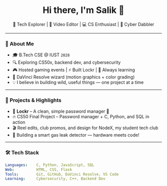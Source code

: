 <h1 align="center">Hi there, I'm Salik 👋</h1>
<p align="center">
  🧪 Tech Explorer | 🎨 Video Editor | 💻 CS Enthusiast | 🔐 Cyber Dabbler
</p>

---

### 💼 About Me

- 🎓 B.Tech CSE @ IUST `2028`
- 🔍 Exploring CS50x, backend dev, and cybersecurity
- 🎮 Hosted gaming events | ⚡ Built Lockr | 🧠 Always learning
- 🧰 DaVinci Resolve wizard (motion graphics + color grading)
- 💡 I believe in building wild, useful things — one project at a time

---

### 🚀 Projects & Highlights

- 🔐 **Lockr** – A clean, simple password manager 🔑
- 🔥 CS50 Final Project – Password manager + C, Python, and SQL in action
- 🎬 Reel edits, club promos, and design for NodeX, my student tech club
- 🧪 Building a smart gas leak detector — hardware meets code!

---

### 🛠️ Tech Stack

```yaml
Languages:    C, Python, JavaScript, SQL
Web:          HTML, CSS, Flask
Tools:        Git, GitHub, DaVinci Resolve, VS Code
Learning:     Cybersecurity, C++, Backend Dev
